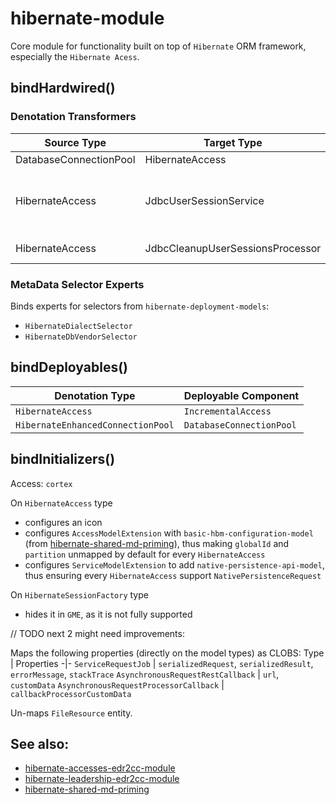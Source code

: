 # hibernate-module

Core module for functionality built on top of `Hibernate` ORM framework, especially the `Hibernate Acess`.

## bindHardwired()

### Denotation Transformers

Source Type | Target Type | Details
-|-|-
DatabaseConnectionPool | HibernateAccess | -
HibernateAccess | JdbcUserSessionService | SessionService's connection pool is `HibernateEnhancedConnectionPool`, which creates the DB schema on first usage
HibernateAccess | JdbcCleanupUserSessionsProcessor | Same as `JdbcUserSessionService` case.

### MetaData Selector Experts

Binds experts for selectors from `hibernate-deployment-models`:
* `HibernateDialectSelector`
* `HibernateDbVendorSelector`

## bindDeployables()

Denotation Type | Deployable Component
-|-
`HibernateAccess` | `IncrementalAccess`
`HibernateEnhancedConnectionPool` | `DatabaseConnectionPool`

## bindInitializers()

Access: `cortex`

On `HibernateAccess` type
* configures an icon
* configures `AccessModelExtension` with `basic-hbm-configuration-model` (from [hibernate-shared-md-priming](../hibernate-shared-md-priming/readme.md)), thus making `globalId` and `partition` unmapped by default for every `HibernateAccess`
* configures `ServiceModelExtension` to add `native-persistence-api-model`, thus ensuring every `HibernateAccess` support `NativePersistenceRequest`


On `HibernateSessionFactory` type
* hides it in `GME`, as it is not fully supported

// TODO next 2 might need improvements:

Maps the following properties (directly on the model types) as CLOBS:
Type | Properties
-|-
`ServiceRequestJob` | `serializedRequest`, `serializedResult`, `errorMessage`, `stackTrace`
`AsynchronousRequestRestCallback` | `url`, `customData`
`AsynchronousRequestProcessorCallback` | `callbackProcessorCustomData`

Un-maps `FileResource` entity.

## See also:

* [hibernate-accesses-edr2cc-module](../hibernate-accesses-edr2cc-module/readme.md)
* [hibernate-leadership-edr2cc-module](../hibernate-leadership-edr2cc-module/readme.md)
* [hibernate-shared-md-priming](../hibernate-shared-md-priming/readme.md)